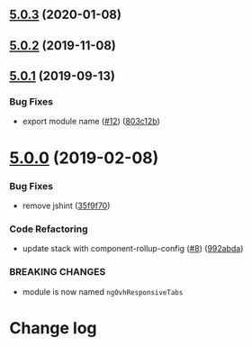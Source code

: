 ## [5.0.3](https://github.com/ovh-ux/ng-ovh-responsive-tabs/compare/v5.0.2...v5.0.3) (2020-01-08)



## [5.0.2](https://github.com/ovh-ux/ng-ovh-responsive-tabs/compare/v5.0.1...v5.0.2) (2019-11-08)



## [5.0.1](https://github.com/ovh-ux/ng-ovh-responsive-tabs/compare/v5.0.0...v5.0.1) (2019-09-13)


### Bug Fixes

* export module name ([#12](https://github.com/ovh-ux/ng-ovh-responsive-tabs/issues/12)) ([803c12b](https://github.com/ovh-ux/ng-ovh-responsive-tabs/commit/803c12b))



# [5.0.0](https://github.com/ovh-ux/ng-ovh-responsive-tabs/compare/v4.0.0...v5.0.0) (2019-02-08)


### Bug Fixes

* remove jshint ([35f9f70](https://github.com/ovh-ux/ng-ovh-responsive-tabs/commit/35f9f70))


### Code Refactoring

* update stack with component-rollup-config ([#8](https://github.com/ovh-ux/ng-ovh-responsive-tabs/issues/8)) ([992abda](https://github.com/ovh-ux/ng-ovh-responsive-tabs/commit/992abda))


### BREAKING CHANGES

* module is now named `ngOvhResponsiveTabs`



# Change log
